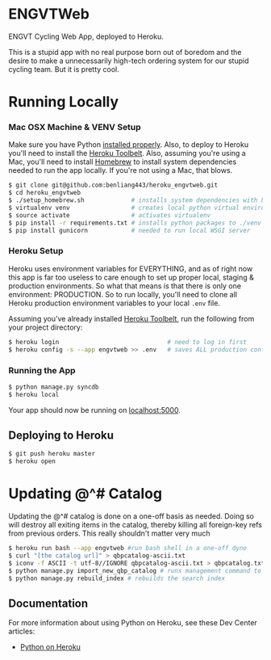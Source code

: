 # ENGVTWeb

ENGVT Cycling Web App, deployed to Heroku.

This is a stupid app with no real purpose born out of boredom and the desire to make a unnecessarily high-tech ordering system for our stupid cycling team.  But it is pretty cool.

# Running Locally

### Mac OSX Machine & VENV Setup

Make sure you have Python [installed properly](http://install.python-guide.org).  Also, to deploy to Heroku you'll need to install the [Heroku Toolbelt](https://toolbelt.heroku.com/).  Also, assuming you're using a Mac, you'll need to install [Homebrew](http://brew.sh/) to install system dependencies needed to run the app locally. If you're not using a Mac, that blows.

```sh
$ git clone git@github.com:benliang443/heroku_engvtweb.git
$ cd heroku_engvtweb
$ ./setup_homebrew.sh             # installs system dependencies with homebrew
$ virtualenv venv                 # creates local python virtual environment
$ source activate                 # activates virtualenv
$ pip install -r requirements.txt # installs python packages to ./venv
$ pip install gunicorn            # needed to run local WSGI server
```

### Heroku Setup

Heroku uses environment variables for EVERYTHING, and as of right now this app is far too useless to care enough to set up proper local, staging & production environments.  So what that means is that there is only one environment: PRODUCTION. 
So to run locally, you'll need to clone all Heroku production environment variables to your local `.env` file.

Assuming you've already installed [Heroku Toolbelt](https://toolbelt.heroku.com/), run the following from your project directory:

```sh
$ heroku login                              # need to log in first
$ heroku config -s --app engvtweb >> .env   # saves ALL production config variables to your local .env file
```

### Running the App

```sh
$ python manage.py syncdb 
$ heroku local
```

Your app should now be running on [localhost:5000](http://localhost:5000/).

## Deploying to Heroku

```sh
$ git push heroku master
$ heroku open
```

# Updating @^# Catalog
Updating the @^# catalog is done on a one-off basis as needed.  Doing so will destroy all exiting items in the catalog,
 thereby killing all foreign-key refs from previous orders. This really shouldn't matter very much

```sh
$ heroku run bash --app engvtweb #run bash shell in a one-off dyno
$ curl "[the catalog url]" > qbpcatalog-ascii.txt
$ iconv -f ASCII -t utf-8//IGNORE qbpcatalog-ascii.txt > qbpcatalog.txt # force re-encode the catalog to UTF-8
$ python manage.py import_new_qbp_catalog # runs management command to destroy existing catalog & import new one from TSV file
$ python manage.py rebuild_index # rebuilds the search index
```




## Documentation

For more information about using Python on Heroku, see these Dev Center articles:

- [Python on Heroku](https://devcenter.heroku.com/categories/python)

